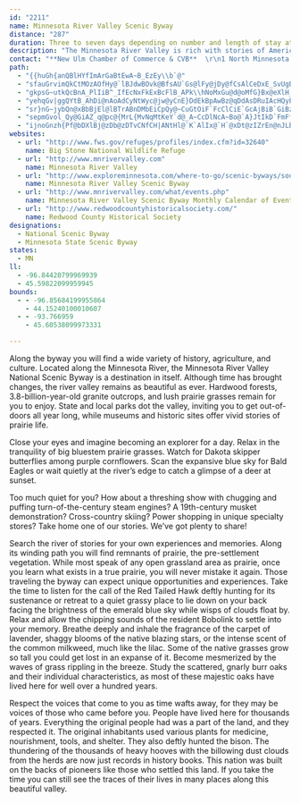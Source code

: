 ```yaml
---
id: "2211"
name: Minnesota River Valley Scenic Byway
distance: "287"
duration: Three to seven days depending on number and length of stay at individual sites
description: "The Minnesota River Valley is rich with stories of American Indian lifestyle changes entangled with the struggles of Euro-American immigrants making a home in this unfamiliar land. The establishment of agricultural cooperatives, railroad and river transportation, and land stewardship practices make this one of the most productive agricultural civilizations anywhere."
contact: "**New Ulm Chamber of Commerce & CVB**  \r\n1 North Minnesota Street  \r\nNew Ulm, MN 56073-1727  \r\n888-463-9856  \r\ninfo@mnrivervalley.com "
path:
  - "{{huGh{anQBlHYfImArGaBtEwA~B_EzEy\\b`@"
  - "sfauGrvimQkCtMOzAOfHy@`lBJdwBOvk@BfsAU`Gs@lFy@jDy@fCsAlCeDxE_SvUgB`B{ElDgr@pc@mNrKehA`dAaH`H{N`R}BlEeAtCmA|Eo@hFUlH?`I"
  - "gkpsG~utkQcBnA_PlIiB^_IfEcNxFkExBcFlB_APk\\hNoMxGu@d@oMfG}Bx@eXlH_IbB}FdAqHj@mEl@wA~@uBpCy@r@gCz@wMvBiBIkDa@{AViGzB{CxByEfBuMlDgHxCuLzFoJjFyEzBsErEaAlA{@pA{@lBgBjC_Ar@gEfCcAz@yUhWqLnNmVtWqEfDqPzKyKlKcD`F_DrD}AdCoFzGeF~EqEbFmKbOmBpDeBdFoMfd@eAhGgAfJk@rBm@vAs@hAeAvAsCdBoAfBYr@e@rBo@pFaBrSQ`IDnw@HnLx@`HZxF\\zNhAbQ~A`QCxCe@nH_@ff@i@jE_@lI?hC_@rGy@lHiAxGsBzIyAtEmClImFtNo@fCeEvT_@dBm@pB_FhI}FjGyJdVmPn\\mDtJ_BbDqHrL_ArBs@fC_AjFc@fAe@|@}DzDaCtCuDzH_@nAoHxPiExMeCtI}AtNm@lCiCzJYbB[tDm@nKsBva@uAzg@YjVSduAo@|o@BvWXhX?`Fz@`oAKlLc@~Ee@zC}@hDsAvDsAlC_DrEwi@bz@{KdScDpFaJ~OiA~AgEdFuElDuElCsCdAcD`AcB^yBVyELq|AlAar@^qx@P{OLu`AJoWPwa@?yIL_m@Li\\d@oXJoc@d@mXOe`AcA}_CzBmFDye@Yn@jSBlE"
  - "yehqGv|ggQYtB_AhDi@nAoAdCyNtWyc@jw@yCnE}DdEkBpAwBz@qDdAsDRuIAcHQyPMwq@I}GJaEl@gE|AwLlG{DtBeDxBgDpCeDbDkBxBiE~FaD`FuDfIc~AlmDeFfKsCxEwFnHy`@|d@id@zi@cQhRoj@ho@wHfI}DjDEd[DxjBf@tcC?rOS|_@CtRAbNNlEd@lEt@~DvAdErAzClXtm@Z`BNvA?~BKfBUrAkI~^u@jCw@dBq@lAqAtA_BjA}Bv@mALu@CsAJuARgB|@kPnNyr@tn@yCfD}EpGyBhDyb@vu@mJxLyFxIm[zi@}EbJ}CzGsCdHgJ|SiDtGsT|`@}zAtmByBvCIXe@^{~@tkAsV`X}@xAy@tBcDrLsAbDkAxB}@rAwTzXlcAhzAdAdBrB|DxApDhArDhAbFr@jFXjDPhHU~nEJp_Ce}AJwrCLib@d@ySm@ueAk@_q@V_T^sAK}A_@oCsAIXk@`cG@z~BEntGCfHur@pBca@`@gJBEnFHvgAMdBW|AcAvCyAzA}@b@aAXwBJw_AZkAXuAv@}@`Aq@rAi@lBYbBEfAS~mB?du@BvhAC|QHd{BI|oBX~zB{n@x@wi@\\wpB_@{yBq@iBJ}Cb@wGlAacCte@cAAg@OaBu@y@`ByGbOuEzN{f@bjBw@xDk@hGM~DEvOXpjDFzwCUv~BAdNIhDi@`K_AxIoBzK_A~Dy@lCgAzCmE`KsClEkFzGghAtsAaDfEyJ`L{DpCgEbB"
  - "sr}nG~jybQn@xBbBjEl@lBTrABnDMbEiCpQy@~CuGtOiF`FcClCiE`GcAjBiB`GiBzIm@zEYdEK~AC`Dp@nKTjGNxAbCnLdAtNBrBk@zIq@rGcChKIpCUx{@?lKOzFcAlC}GlKyCxHkJxWgGpZ_B~GwAhF}DxHcDtImHbR{Kve@yB`LiCbOm@~BsA`BgQvPg@vAu@dDSfBcHZYvAeBdEcAhAmAv@iDl@}@j@_@`DeAlG}BdEmDvFkIxLe[d_@i[ra@eLtM_KfM_ErGsCnF_BjGuKp]cAzD{@lEqFvRcCrDsAlCY?mWrO}HnHiB~CmCxIyCzGaI|JaCrEiFzNsDrN}A|ONtCU~AmEtHw@|@c@dBGnE_@rKHzHIfHi@nKiCzXwA`FoEnKmAvQ_@tNBlFs@`Gk@rBqCrD{M`ZEb@mAbEe@h@y@VwBlCyFnJqE~HoKvTeAx@o@PaF_@_ADeAl@oJ`JoA~@wWtNiBzAcF`GsEjHuMhUwEzGmExFiDdBmEh@uLAqA`@}KjGc@ZsAlBaBdD{EtNi@`DoAvg@c@hJWdYs@lQs@rIDnDJdAmN`IX`CSlFo@jJi@zAcAlBu@dAo@XaFjA}GrBmAx@_DfFgGbLH~AZvA?l@h@rDNhDsAbEUlAiAhIcCb[YtI?rBr@hH`Drj@`Bj`@BrCIjELhE\\fFlAxGf@fK\\xg@JzAd@lD?b[DnQE`CYfE}BlU_@zA{A~@oKfDyb@fFoKvCsD`BeF`DuFdEoM`LuCfA}E`CgFdIs@r@yA\\_AOs@eAcDoI_@s@oAuAqB_AcBOm}@BazAWwyALoOJ}iALm[^q}@VEx}Fj@dzBNtzAE~b@i@|}Bbh@GdZDlIKr@JdCzAj@j@Zd@xBnEXpDpAnGdJbVfBdDbE`EnDdBpDr@`JLvBrAzA~A|ApD^tC?dCGzB[fCKlDNdEb@xB~AlCrBjBxBt@dL|AjDRtGr@zQx@bHPwBlCsAzCsA`FkIta@OtBBdEx@nFbDhKr@jDj@`FRxEOlIcAhHsR`u@mEhOuBlEwH`OsDxG_LvTsAzCiArDwEpQ{K|c@eAbH_@hEy@hDm@vBcF|K{@pCqBbIe`@jfBuPbl@mG~S}EpMmEzJsJfPeCzBwC|@eAd@sBf@mHfDkC`CwBpEaLhZuEdOsHj[wBlH_J`R{AlBmBlAwCfAsDo@yI}DgEg@e@SsAsAsGuIkRiSkBkAkEgAeAe@qHkE}Z{CkEd@mC~AoDlCoClCwFlGqVrZiIrMuBrBuCzAk@h@qCnFiBdGOxAaIlUSrAQbI@|J[JoAe@eIaEyCi@q@~Gk@bNo@fl@ExPu@|r@SbLSdIu@nFmAxE}BzDcBdCoBrBk@v@gRpQmVhVyB`DkTve@mCzE}b@hq@yEjFqG`GoChDgQfZ_@j@qFpFuFrFeCbCsEfE_ErCsFxC_CnAsFnCsFnCoDfBuEdC}I`EaDnBgRjJmDhBcCdBiDlD}^`o@{C`FiB|BeGzDoAd@cCnAWNw@L}DxAqGrDiFzDir@xm@aJfKySvTkb@bj@oF~FaMnJcEdEqB`C_ExGyWdg@gDtHmChL}EnWaK|_@}BbHoBjDwAbBuBjBkWfQi|@vm@wHbFyIvG_C~BiBdCgT|]eEjGg]``@"
  - "sepmGvol_Qy@GiAZ_q@pc@{MrL{MvNqMtKeY`d@_A~CcDlNcA~Bo@`A}JtIkD`FmFfLqHxPyBtF{Jl\\cLlZoJ~WiRzq@oAfHcArHi@rBiDfJIt@NzEYvASZoEjEmA~BoBfFqHbQ}HbPwDpIaLp[cD|J}DhPmB~GwA`IsDpOoAvIgDlWeAlMyA|YeA|PMfEItHU~Fi@xEyB~YcBh\\oDth@aG|aAgBjSwGlk@k@tHy@xH}CvRu@`GoPduAwHvVaW|v@yA~FwE|M}FnNoC~H_Ld\\gO`f@q_@|cAaQrg@wL`b@qCzIoCrHaCxEqAzBuOzRiMvUgHrJuLnLmItKiR~X{JtQuK~OeBnDwCfI]j@iKf`@{Md_@kCpFqIjJy@tBkH`WcGlNk@`CsBzTqHxb@m@p@}FlE{@~AQx@JfCt@bFM~BKv@IrAU`BsAdGsAfDe@xB_ArJcBbJYnEiBzTwEh\\IzB_@tQ_AnLo@xEuAdFcDbP]bC}BlUmC|QuDbNgBrHyAjHy@zJ_@nE_@dDcCpP_ApFmAnFoAzE}EfN_BzDcCvEi@n@{HhPyAdBqBdA}@|@aFdHq@v@wIvPwKfOgIxNyRvWqI~LsExHwGjI}CfCyBfCyBfDgAzBQvBcAnDcAdCmB~CuAzC}BvFqQna@qAjCsBlDsBpCwK~SiC`HwBrH_BpEuBzE{AlEsG~XmAdG_D|RwB|UKrBOzAYbAs@fA_BxAmEfDyA|A}AbCiEzIwDdKkMz_@gCbGyB`Eo@j@yCnEcCzEwE~K{Ox]cAvAmEhDcCzCu]lu@iAnC_Qxm@cC`MGfAeF~_@y@tJmBxLkBnP?lL}Ctb@mD`RqLvXoJfMaOf_@cPfg@sFzQcGd\\uB`KaBrJiArKe@nB}@x@cB|@cA`Am@~AuF|W_@lAc@j@aNzjAeHv[u@`DmAdEkB`FyBlEkRj\\eBfEgBrGyAnHiDnToAvGIlAAfA"
  - "ijnoGnzh{Pf@bDXlBj@zDb@zDTvCNfCH|ANtHl@`K`AlIx@`H`@xDt@zIZrEn@nJLbBNrBRzBf@pE^hCz@rHLzBR`GJrEF~CDzAPnBz@bF|@vE`BvHlBzIXrANr@Ft@HdAFpA@z@CfBEx@[xDKlAItACl@A`A?x@DzALhF?t@?~BAtANvFUbGiCdKiAzCsAvEId@Y`CQ~CBfE^`KNfHC|YDjEzCh`A\\hBjBpIZbBRzABb@Bf@@lF?jEDdBDn@J~@Jn@`@pAFXRd@\\j@Vf@^d@zAtA|DzAfAp@t@r@lAtAjApBr@rAd@r@^`@t@r@`@Zj@\\f@V|@\\XDf@Fh@FvFDtEH~@FfAVd@P~@b@fAv@`@\\X\\b@l@fElGfFvHvCjE`D~EjArBfAzC~@rDhDxHvAdDnE~Jx@lBxAzD~D`IjDbHtDtHjCjFlDbHzAzCpArC`DtIrCzHxA|D|A~DlCrHlCtHdB~ExBpFzNr[fFfIfQnVx@fBrMj`@|EbNlBlD`Yb^rEhGpFxGboApbAx`@|OxDDhAS`GmBnCe@t\\Dx@CxEaAb~Bsm@jIoBtZ_EbB_@jAm@r@y@dAyBl@kCZgCFs@z@_DrAyAbBs@hc@uG`OeCvFmAfCWrIuApU}HvDaAlFm@~FgAbTgGxEW~E^fVjDpOxEvHhCfRrFdF~Bp^pUrM`JhCtBfFdFdPbR~CpCdI`Fdb@pXbALx@_@x@?vE~GlBrBpVvTbKrHpKfGlDjDfGtGnBaJj@_DRkBJmCFeZHaB^wC`Kuk@|CiK|EhDgBjGbFjDhL|Iz@^`S?x@J~Bz@pXxOdUtNtANjDJhJMnCTvKrCvWjGpIrAxOpAhe@lAbBJvC`@n\\tGnX`JnFlApZxExU~CvBf@zD|AlBfArHxCfCt@nFj@fJVrBLZ@|ALfFz@v@NfD|@pFhBtFhBrDlA~Ah@rAb@ND`AXbAHpDFxABlALjA`@jB`AlBhAl@^v@\\fA^t@J~@D`BABzK@`IArGHt@tMDxBMp@_@~B_Dj@e@xAS~_@F~AJ|Gx@lBGpBq@nMqJvKkGjBuA|ByBbByB~CqF|@uBdByFzF_XtAeEh@_AzQ}Wv@y@hCyBlCmB~AmBl@gAn@eBlCmIxAmCn\\kd@nBmBdCmBvCeBhO{GjMgDvJsArBKrCLhDXlB\\pQpHhM|FrCl@hCX|Dz@bObC|A`@~BrA|F`GbXhUbBlEf@xBdDnR~AxKvBhMTxDDbCKpCeAbMBj@V`@XPaBnRkAzKcBlLcA`FwEnPiTls@zIbHnAx@tLxJhNtLzThQ~InGVg@bA}Bp@s@zAkBdFwClAy@hAq@nFaDJGtCcCvBoCrCyChAsAZ_@lAoAjBoBbDeC~BsAhCaApD}@dr@{GHrAx@xD|JvZb@jBN`AHdBCpWFfHll@DrBVdj@pSvt@dWvEvA~CS|ADlF`AbFrAfHrD`IpBvD\\bGVj|@LxYXfDGtPJpEWhHaAhACbABxAJr@Hn@LnBf@tD`BvAbA~AdAzAt@vF^pF^pF^rAHxAh@r@j@j@z@LTZ|@XtBFfAKdC?|ADbALnATfA`@bAXb@h@n@v@z@`A~@lClBlBbAfExBrj@fWxt@dM^FnEv@tF~@hARrCh@PDlCl@~LvBtO~DpJjCrBr@n@Vx@LXBdAEtBOj@EhASRFrFy@bAO~ASxFs@~@KVKfAS~D]tFk@H?jDYRK~@QlCGp@Ox@CnF]JAr@V`ARdB@vBAL@n@BzCDtFV`F@dFDtFBnB@tA@d@Ef@QXSRStAeDlVtUtDbDbD`D~CrC\\l@N]R}@N_@p@}A\\u@|@t@JXLLLVJ`@Dj@Ab@Cd@EP?ZcA|BKTc@~@}@lCw@nBm@rAINIVMVO^UdAY|ASzACn@ATEp@@~AFx@DbIFhODjNTvNhEKlBExACh@H\\HNB~@XRHbAb@h@Xj@NZLd@TdBl@p@\\bDzAt@VfCbAn@Zf@TpEzBtFpCh@XnAl@`@Vz@~@^^|@vAl@pAf@fBXpAh@lDRvB^bB|ArHx@lCl@bB|BvET^nC`GdDjHLd@~@fCZfBT`AJn@@NZ~APlBPjBRzFCzGCvKC`F@zEAp@Z`HxDjXRpBNlE^tb@?rHc@jg@iCdCiBtBoAjBmArCeA`Ee@lDWnFBxDd@fFvIxj@b@tD\\|FD`DOrF]nEeAxFgDtMiDlNsDvMcPln@cHj^mDhO{Ixe@y@fDeAzCwCpG_d@jy@eBrEgDrKm@xC_DjR}BlIsArCqIvPcGnNgMb\\wC`H{JhQmDxHoNff@qGhUwMxc@eAtCmApEcBzHsA`J}Ivx@u@zHWdFI~lBIhDQlDg@|Dm@tDgBxHgCbHmGxKyAtCiArCo@fC_@rCc@fEIrEJvF`DpZRlDJzFBtyBJxVSrq@BrN^ff@OlF_AnIi@xB_AlCsAxCsArBmBxBcY|YgGrHsEtGoChFwg@jkAou@dgBmDbIsA~BsCfDcBvAyBlAutAfp@gDfCoBrBsB`DyB|EmAfEgGdWeCfJgJnWyBhHg@jCcC|Ro@tDkLn_@wHxWm@pDa@zDSnDIjEHlHNfHHhQZ|V~BvhBBnDIzE_@`GiU|mBe@`D}@tEoAbEm@`BaQfa@{BrGs\\trAsR`m@u@vEIhDQj@m@d@kG@"
websites:
  - url: "http://www.fws.gov/refuges/profiles/index.cfm?id=32640"
    name: Big Stone National Wildlife Refuge
  - url: "http://www.mnrivervalley.com"
    name: Minnesota River Valley
  - url: "http://www.exploreminnesota.com/where-to-go/scenic-byways/southern-byways/minnesota-river-valley/index.aspx"
    name: Minnesota River Valley Scenic Byway
  - url: "http://www.mnrivervalley.com/what/events.php"
    name: Minnesota River Valley Scenic Byway Monthly Calendar of Events
  - url: "http://www.redwoodcountyhistoricalsociety.com/"
    name: Redwood County Historical Society
designations:
  - National Scenic Byway
  - Minnesota State Scenic Byway
states:
  - MN
ll:
  - -96.84420799969939
  - 45.59822099959945
bounds:
  - - -96.85684199955864
    - 44.15240100010607
  - - -93.766959
    - 45.60538099973331

---
```


Along the byway you will find a wide variety of history, agriculture, and culture. Located along the Minnesota River, the Minnesota River Valley National Scenic Byway is a destination in itself. Although time has brought changes, the river valley remains as beautiful as ever. Hardwood forests, 3.8-billion-year-old granite outcrops, and lush prairie grasses remain for you to enjoy. State and local parks dot the valley, inviting you to get out-of-doors all year long, while museums and historic sites offer vivid stories of prairie life.

Close your eyes and imagine becoming an explorer for a day. Relax in the tranquility of big bluestem prairie grasses. Watch for Dakota skipper butterflies among purple cornflowers. Scan the expansive blue sky for Bald Eagles or wait quietly at the river’s edge to catch a glimpse of a deer at sunset.

Too much quiet for you? How about a threshing show with chugging and puffing turn-of-the-century steam engines? A 19th-century musket demonstration? Cross-country skiing? Power shopping in unique specialty stores? Take home one of our stories. We’ve got plenty to share!

Search the river of stories for your own experiences and memories. Along its winding path you will find remnants of prairie, the pre-settlement vegetation. While most speak of any open grassland area as prairie, once you learn what exists in a true prairie, you will never mistake it again. Those traveling the byway can expect unique opportunities and experiences. Take the time to listen for the call of the Red Tailed Hawk deftly hunting for its sustenance or retreat to a quiet grassy place to lie down on your back facing the brightness of the emerald blue sky while wisps of clouds float by. Relax and allow the chipping sounds of the resident Bobolink to settle into your memory. Breathe deeply and inhale the fragrance of the carpet of lavender, shaggy blooms of the native blazing stars, or the intense scent of the common milkweed, much like the lilac. Some of the native grasses grow so tall you could get lost in an expanse of it. Become mesmerized by the waves of grass rippling in the breeze. Study the scattered, gnarly burr oaks and their individual characteristics, as most of these majestic oaks have lived here for well over a hundred years.

Respect the voices that come to you as time wafts away, for they may be voices of those who came before you. People have lived here for thousands of years. Everything the original people had was a part of the land, and they respected it. The original inhabitants used various plants for medicine, nourishment, tools, and shelter. They also deftly hunted the bison. The thundering of the thousands of heavy hooves with the billowing dust clouds from the herds are now just records in history books. This nation was built on the backs of pioneers like those who settled this land. If you take the time you can still see the traces of their lives in many places along this beautiful valley.
